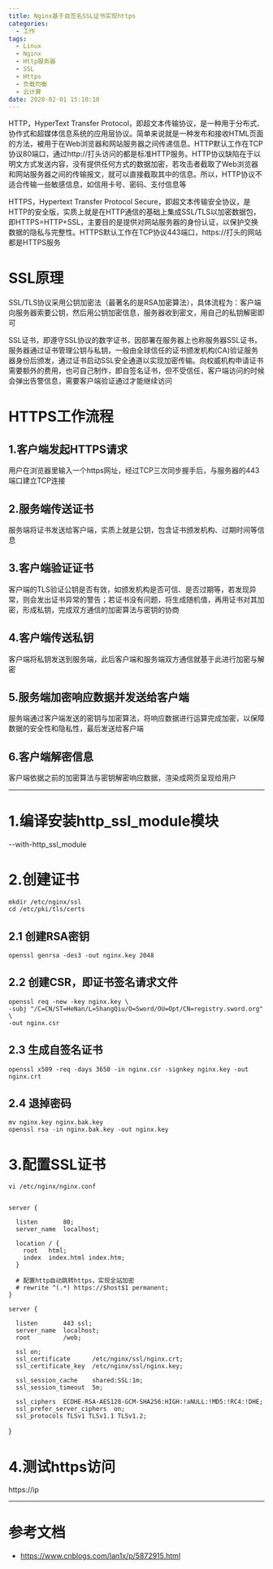 ```yaml
---
title: Nginx基于自签名SSL证书实现https
categories:
  - 工作
tags:
  - Linux
  - Nginx
  - Http服务器
  - SSL
  - Https
  - 负载均衡
  - 云计算
date: 2020-02-01 15:10:10
---
```


HTTP，HyperText Transfer Protocol，即超文本传输协议，是一种用于分布式、协作式和超媒体信息系统的应用层协议。简单来说就是一种发布和接收HTML页面的方法，被用于在Web浏览器和网站服务器之间传递信息。HTTP默认工作在TCP协议80端口，通过http://打头访问的都是标准HTTP服务。HTTP协议缺陷在于以明文方式发送内容，没有提供任何方式的数据加密，若攻击者截取了Web浏览器和网站服务器之间的传输报文，就可以直接截取其中的信息。所以，HTTP协议不适合传输一些敏感信息，如信用卡号、密码、支付信息等

HTTPS，Hypertext Transfer Protocol Secure，即超文本传输安全协议，是HTTP的安全版，实质上就是在HTTP通信的基础上集成SSL/TLS以加密数据包，即HTTPS=HTTP+SSL，主要目的是提供对网站服务器的身份认证，以保护交换数据的隐私与完整性。HTTPS默认工作在TCP协议443端口，https://打头的网站都是HTTPS服务

# SSL原理

SSL/TLS协议采用公钥加密法（最著名的是RSA加密算法），具体流程为：客户端向服务器索要公钥，然后用公钥加密信息，服务器收到密文，用自己的私钥解密即可

SSL证书，即遵守SSL协议的数字证书，因部署在服务器上也称服务器SSL证书，服务器通过证书管理公钥与私钥，一般由全球信任的证书颁发机构(CA)验证服务器身份后颁发，通过证书启动SSL安全通道以实现加密传输。向权威机构申请证书需要额外的费用，也可自己制作，即自签名证书，但不受信任，客户端访问的时候会弹出告警信息，需要客户端验证通过才能继续访问

# HTTPS工作流程

## 1.客户端发起HTTPS请求

用户在浏览器里输入一个https网址，经过TCP三次同步握手后，与服务器的443端口建立TCP连接

## 2.服务端传送证书

服务端将证书发送给客户端，实质上就是公钥，包含证书颁发机构、过期时间等信息

## 3.客户端验证证书
	
客户端的TLS验证公钥是否有效，如颁发机构是否可信、是否过期等，若发现异常，则会发出证书异常的警告；若证书没有问题，将生成随机值，再用证书对其加密，形成私钥，完成双方通信的加密算法与密钥的协商

## 4.客户端传送私钥

客户端将私钥发送到服务端，此后客户端和服务端双方通信就基于此进行加密与解密

## 5.服务端加密响应数据并发送给客户端

服务端通过客户端发送的密钥与加密算法，将响应数据进行运算完成加密，以保障数据的安全性和隐私性，最后发送给客户端

## 6.客户端解密信息

客户端依据之前的加密算法与密钥解密响应数据，渲染成网页呈现给用户

---------

# 1.编译安装http_ssl_module模块

--with-http_ssl_module

# 2.创建证书

    mkdir /etc/nginx/ssl
    cd /etc/pki/tls/certs

## 2.1 创建RSA密钥

    openssl genrsa -des3 -out nginx.key 2048

## 2.2 创建CSR，即证书签名请求文件

    openssl req -new -key nginx.key \
    -subj "/C=CN/ST=HeNan/L=ShangQiu/O=Sword/OU=Opt/CN=registry.sword.org" \
    -out nginx.csr

## 2.3 生成自签名证书

    openssl x509 -req -days 3650 -in nginx.csr -signkey nginx.key -out nginx.crt

## 2.4 退掉密码

    mv nginx.key nginx.bak.key
    openssl rsa -in nginx.bak.key -out nginx.key

# 3.配置SSL证书

    vi /etc/nginx/nginx.conf


    server {

      listen       80;
      server_name  localhost;

      location / {
        root   html;
        index  index.html index.htm;
      }

      # 配置http自动跳转https，实现全站加密
      # rewrite ^(.*) https://$host$1 permanent;
    }

    server {

      listen       443 ssl;
      server_name  localhost;
      root         /web;

      ssl on;
      ssl_certificate      /etc/nginx/ssl/nginx.crt;
      ssl_certificate_key  /etc/nginx/ssl/nginx.key;

      ssl_session_cache    shared:SSL:1m;
      ssl_session_timeout  5m;

      ssl_ciphers  ECDHE-RSA-AES128-GCM-SHA256:HIGH:!aNULL:!MD5:!RC4:!DHE;
      ssl_prefer_server_ciphers  on;
      ssl_protocols TLSv1 TLSv1.1 TLSv1.2;
}

# 4.测试https访问

https://ip

---------

# 参考文档

- https://www.cnblogs.com/lan1x/p/5872915.html